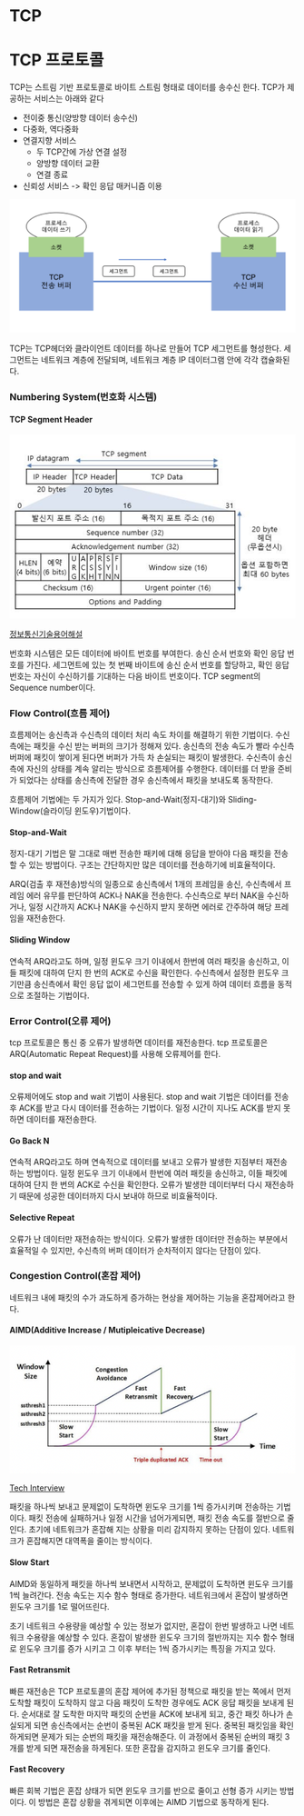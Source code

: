 # TCP

# TCP 프로토콜

TCP는 스트림 기반 프로토콜로 바이트 스트림 형태로 데이터를 송수신 한다. TCP가 제공하는 서비스는 아래와 같다

-   전이중 통신(양방향 데이터 송수신)
-   다중화, 역다중화
-   연결지향 서비스
    -   두 TCP간에 가상 연결 설정
    -   양방향 데이터 교환
    -   연결 종료
-   신뢰성 서비스 -> 확인 응답 매커니즘 이용

![그림1.png](./tcp/pic1.png)

TCP는 TCP헤더와 클라이언트 데이터를 하나로 만들어 TCP 세그먼트를 형성한다. 세그먼트는 네트워크 계층에 전달되며, 네트워크 계층 IP 데이터그램 안에 각각 캡슐화된다.

### Numbering System(번호화 시스템)

#### TCP Segment Header

![](./tcp/pic2.png)

[정보통신기술용어해설](http://www.ktword.co.kr/test/view/view.php?m_temp1=1889)

번호화 시스템은 모든 데이터에 바이트 번호를 부여한다. 송신 순서 번호와 확인 응답 번호를 가진다. 세그먼트에 있는 첫 번째 바이트에 송신 순서 번호를 할당하고, 확인 응답 번호는 자신이 수신하기를 기대하는 다음 바이트 번호이다. TCP segment의 Sequence number이다.

### Flow Control(흐름 제어)

흐름제어는 송신측과 수신측의 데이터 처리 속도 차이를 해결하기 위한 기법이다. 수신측에는 패킷을 수신 받는 버퍼의 크기가 정해져 있다. 송신측의 전송 속도가 빨라 수신측 버퍼에 패킷이 쌓이게 된다면 버퍼가 가득 차 손실되는 패킷이 발생한다. 수신측이 송신측에 자신의 상태를 계속 알리는 방식으로 흐름제어를 수행한다. 데이터를 더 받을 준비가 되었다는 상태를 송신측에 전달한 경우 송신측에서 패킷을 보내도록 동작한다.

흐름제어 기법에는 두 가지가 있다. Stop-and-Wait(정지-대기)와 Sliding-Window(슬라이딩 윈도우)기법이다.

#### Stop-and-Wait

정지-대기 기법은 말 그대로 매번 전송한 패키에 대해 응답을 받아야 다음 패킷을 전송할 수 있는 방법이다. 구조는 간단하지만 많은 데이터를 전송하기에 비효율적이다.

ARQ(검출 후 재전송)방식의 일종으로 송신측에서 1개의 프레임을 송신, 수신측에서 프레임 에러 유무를 판단하여 ACK나 NAK을 전송한다. 수신측으로 부터 NAK을 수신하거나, 일정 시간까지 ACK나 NAK을 수신하지 받지 못하면 에러로 간주하여 해당 프레임을 재전송한다.

#### Sliding Window

연속적 ARQ라고도 하며, 일정 윈도우 크기 이내에서 한번에 여러 패킷을 송신하고, 이들 패킷에 대하여 단지 한 번의 ACK로 수신을 확인한다. 수신측에서 설정한 윈도우 크기만큼 송신측에서 확인 응답 없이 세그먼트를 전송할 수 있게 하여 데이터 흐름을 동적으로 조절하는 기법이다.

### Error Control(오류 제어)

tcp 프로토콜은 통신 중 오류가 발생하면 데이터를 재전송한다. tcp 프로토콜은 ARQ(Automatic Repeat Request)를 사용해 오류제어를 한다.

#### stop and wait

오류제어에도 stop and wait 기법이 사용된다. stop and wait 기법은 데이터를 전송 후 ACK를 받고 다시 데이터를 전송하는 기법이다. 일정 시간이 지나도 ACK를 받지 못하면 데이터를 재전송한다.

#### Go Back N

연속적 ARQ라고도 하며 연속적으로 데이터를 보내고 오류가 발생한 지점부터 재전송 하는 방법이다. 일정 윈도우 크기 이내에서 한번에 여러 패킷을 송신하고, 이들 패킷에 대하여 단지 한 번의 ACK로 수신을 확인한다. 오류가 발생한 데이터부터 다시 재전송하기 때문에 성공한 데이터까지 다시 보내야 하므로 비효율적이다.

#### Selective Repeat

오류가 난 데이터만 재전송하는 방식이다. 오류가 발생한 데이터만 전송하는 부분에서 효율적일 수 있지만, 수신측의 버퍼 데이터가 순차적이지 않다는 단점이 있다.

### Congestion Control(혼잡 제어)

네트워크 내에 패킷의 수가 과도하게 증가하는 현상을 제어하는 기능을 혼잡제어라고 한다.

#### AIMD(Additive Increase / Mutipleicative Decrease)

![스크린샷 2022-10-23 오후 2.17.12.png](./tcp/pic3.png)

[Tech Interview](https://gyoogle.dev/blog/computer-science/network/흐름제어%20&%20혼잡제어.html)

패킷을 하나씩 보내고 문제없이 도착하면 윈도우 크기를 1씩 증가시키며 전송하는 기법이다. 패킷 전송에 실패하거나 일정 시간을 넘어가게되면, 패킷 전송 속도를 절반으로 줄인다. 초기에 네트워크가 혼잡해 지는 상황을 미리 감지하지 못하는 단점이 있다. 네트워크가 혼잡해지면 대역폭을 줄이는 방식이다.

#### Slow Start

AIMD와 동일하게 패킷을 하나씩 보내면서 시작하고, 문제없이 도착하면 윈도우 크기를 1씩 늘려간다. 전송 속도는 지수 함수 형태로 증가한다. 네트워크에서 혼잡이 발생하면 윈도우 크기를 1로 떨어뜨린다.

초기 네트워크 수용량을 예상할 수 있는 정보가 없지만, 혼잡이 한번 발생하고 나면 네트워크 수용량을 예상할 수 있다. 혼잡이 발생한 윈도우 크기의 절반까지는 지수 함수 형태로 윈도우 크기를 증가 시키고 그 이후 부터는 1씩 증가시키는 특징을 가지고 있다.

#### Fast Retransmit

빠른 재전송은 TCP 프로토콜의 혼잡 제어에 추가된 정책으로 패킷을 받는 쪽에서 먼저 도착할 패킷이 도착하지 않고 다음 패킷이 도착한 경우에도 ACK 응답 패킷을 보내게 된다. 순서대로 잘 도착한 마지막 패킷의 순번을 ACK에 보내게 되고, 중간 패킷 하나가 손실되게 되면 송신측에서는 순번이 중복된 ACK 패킷을 받게 된다. 중복된 패킷임을 확인하게되면 문제가 되는 순번의 패킷을 재전송해준다. 이 과정에서 중복된 순버의 패킷 3개를 받게 되면 재전송을 하게된다. 또한 혼잡을 감지하고 윈도우 크기를 줄인다.

#### Fast Recovery

빠른 회복 기법은 혼잡 상태가 되면 윈도우 크기를 반으로 줄이고 선형 증가 시키는 방법이다. 이 방법은 혼잡 상황을 겪게되면 이후에는 AIMD 기법으로 동작하게 된다.
